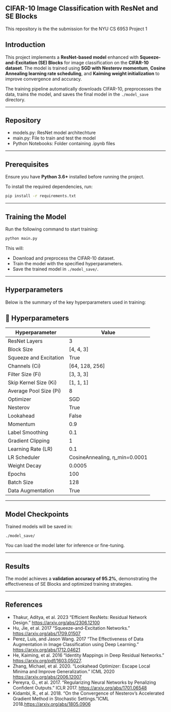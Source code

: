 ## CIFAR-10 Image Classification with ResNet and SE Blocks
This repository is the the submission for the NYU CS 6953 Project 1

## Introduction

This project implements a **ResNet-based model** enhanced with **Squeeze-and-Excitation (SE) Blocks** for image classification on the **CIFAR-10 dataset**. The model is trained using **SGD with Nesterov momentum**, **Cosine Annealing learning rate scheduling**, and **Kaiming weight initialization** to improve convergence and accuracy.

The training pipeline automatically downloads CIFAR-10, preprocesses the data, trains the model, and saves the final model in the `./model_save` directory.

---
## Repository
- models.py: ResNet model architechture
- main.py: File to train and test the model
- Python Notebooks: Folder containing .ipynb files

--- 
## Prerequisites

Ensure you have **Python 3.6+** installed before running the project.

To install the required dependencies, run:

```sh
pip install -r requirements.txt
```

---

## Training the Model

Run the following command to start training:

```sh
python main.py
```

This will:

- Download and preprocess the CIFAR-10 dataset.
- Train the model with the specified hyperparameters.
- Save the trained model in `./model_save/`.

---

## Hyperparameters

Below is the summary of the key hyperparameters used in training:

## 🔧 Hyperparameters

| **Hyperparameter**         | **Value**                      |
|---------------------------|--------------------------------|
| ResNet Layers             | 3                              |
| Block Size                | [4, 4, 3]                      |
| Squeeze and Excitation    | True                           |
| Channels (Ci)             | [64, 128, 256]                 |
| Filter Size (Fi)          | [3, 3, 3]                      |
| Skip Kernel Size (Ki)     | [1, 1, 1]                      |
| Average Pool Size (Pi)    | 8                              |
| Optimizer                 | SGD                            |
| Nesterov                  | True                           |
| Lookahead                 | False                          |
| Momentum                  | 0.9                            |
| Label Smoothing           | 0.1                            |
| Gradient Clipping         | 1                              |
| Learning Rate (LR)        | 0.1                            |
| LR Scheduler              | CosineAnnealing, η_min=0.0001  |
| Weight Decay              | 0.0005                         |
| Epochs                    | 100                            |
| Batch Size                | 128                            |
| Data Augmentation         | True                           |

---

## Model Checkpoints

Trained models will be saved in:

```
./model_save/
```

You can load the model later for inference or fine-tuning.

---

## Results

The model achieves a **validation accuracy of 95.2%**, demonstrating the effectiveness of SE Blocks and optimized training strategies.

---

## References

- Thakur, Aditya, et al. 2023 “Efficient ResNets: Residual Network Design.” https://arxiv.org/abs/2306.12100
- Hu, Jie, et al. 2017 “Squeeze-and-Excitation Networks.” https://arxiv.org/abs/1709.01507
- Perez, Luis, and Jason Wang. 2017 “The Effectiveness of Data Augmentation in Image Classification using Deep Learning.” https://arxiv.org/abs/1712.04621
- He, Kaiming, et al. 2016 “Identity Mappings in Deep Residual Networks.” https://arxiv.org/pdf/1603.05027.
- Zhang, Michael, et al. 2020. “Lookahead Optimizer: Escape Local Minima and Improve Generalization.” ICML 2020 https://arxiv.org/abs/2006.12007
- Pereyra, G., et al. 2017. “Regularizing Neural Networks by Penalizing Confident Outputs.” ICLR 2017. https://arxiv.org/abs/1701.06548
- Kidambi, R., et al. 2018. “On the Convergence of Nesterov’s Accelerated Gradient Method in Stochastic Settings.”ICML 2018.https://arxiv.org/abs/1805.0906
